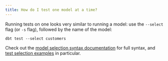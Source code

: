 ```yaml
---
title: How do I test one model at a time?
---
```


Running tests on one <Term id="model" /> looks very similar to running a model: use the `--select` flag (or `-s` flag), followed by the name of the model:
```
dbt test --select customers
```

Check out the [model selection syntax documentation](node-selection/syntax) for full syntax, and [test selection examples](test-selection-examples) in particular.
